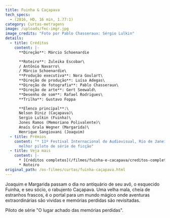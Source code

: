 ```yaml
---
title: Fuinha & Caçapava
tech_specs:
  - (2016, HD, 16 min, 1.77:1)
category: Curtas-metragens
image: /uploads/fec-imgr.jpg
image_credits: "Foto por Pablo Chasseraux: Sérgio Lulkin"
details:
  - title: Créditos
    content: |-
      **Direção**: Márcio Schoenardie

      **Roteiro**: Zuleika Escobar\
      / Antônio Navarro\
      / Márcio Schoenardie\
      **Produção executiva**: Nora Goulart\
      **Direção de produção**: Luísa Adegas\
      **Direção de fotografia**: Pablo Chasseraux\
      **Direção de arte**: Gert Seewald\
      **Desenho de som**: Rafael Rodrigues\
      **Trilha**: Gustavo Foppa

      **Elenco principal**:\
      Nelson Diniz (Caçapava)\
      Sergio Lulkin (Fuinha)\
      Jones Ramos (Memoriano Polivalente)\
      Anaís Grala Wegner (Margarida)\
      Henrique Sangiovani (Joaquim)
  - title: Prêmios
    content: "* 11º Festival Internacional do Audiovisual, Rio de Janeiro, 2016:
      melhor piloto de série de ficção"
  - title: Veja mais
    content: |-
      * [Créditos completos](/filmes/fuinha-e-cacapava/creditos-completos/)
      * R﻿oteiro
original_path: /os-filmes/curtas/fuinha-caçapava.html
---
```

Joaquim e Margarida passam o dia no antiquário de seu avô, o esquecido Fuinha, e seu sócio, o rabujento Caçapava. Uma velha mala, cheia de estranhos frascos, é o portal para um mundo mágico onde aventuras extraordinárias são vividas e memórias perdidas são revisitadas.

Piloto de série "O lugar achado das memórias perdidas".